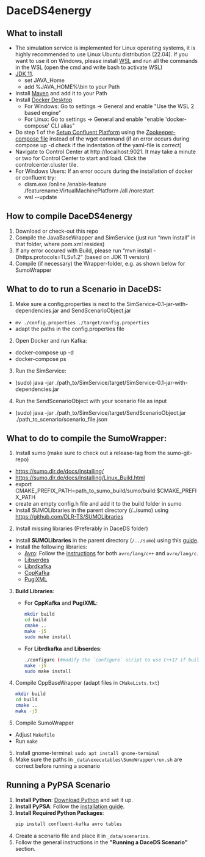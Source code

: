 # DaceDS4energy

## What to install

* The simulation service is implemented for Linux operating systems, it is highly recommended to use Linux Ubuntu distribution (22.04). If you want to use it on Windows, please install [WSL](https://learn.microsoft.com/de-de/windows/wsl/install) and run all the commands in the WSL (open the cmd and write bash to activate WSL)
* [JDK 11](https://jdk.java.net/archive/). 
  * set JAVA_Home
  * add %JAVA_HOME%\bin to your Path
* Install [Maven](https://maven.apache.org/download.cgi) and add it to your Path
* Install [Docker Desktop](https://docs.docker.com/engine/install/)
  * For Windows: Go to settings -> General and enable "Use the WSL 2 based engine"
  * For Linux: Go to settings -> General and enable "enable 'docker-compose' CLI alias" 
* Do step 1 of the [Setup Confluent Platform](https://docs.confluent.io/platform/current/platform-quickstart.html#qs-prereq)  using the [Zookeeper-compose file](https://github.com/confluentinc/cp-all-in-one/blob/7.5.2-post/cp-all-in-one/docker-compose.yml) instead of the wget command (if an error occurs during compose up -d check if the indentation of the yaml-file is correct)
* Navigate to Control Center at http://localhost:9021. It may take a minute or two for Control Center to start and load. Click the controlcenter.cluster tile.
* For Windows Users: If an error occurs during the installation of docker or confluent try:
  * dism.exe /online /enable-feature /featurename:VirtualMachinePlatform /all /norestart
  * wsl --update


## How to compile DaceDS4energy
1. Download or check-out this repo
2. Compile the JavaBaseWrapper and SimService (just run “mvn install” in that folder, where pom.xml resides)
3. If any error occured with Build, please run “mvn install -Dhttps.protocols=TLSv1.2” (based on JDK 11 version)
4. Compile (if necessary) the Wrapper-folder, e.g. as shown below for SumoWrapper


## What to do to run a Scenario in DaceDS:
1.	Make sure a config.properties is next to the SimService-0.1-jar-with-dependencies.jar and SendScenarioObject.jar
* `mv ./config.properties ./target/config.properties`
* adapt the paths in the config.properties file
2.	Open Docker and run Kafka:
 * docker-compose up -d
 * docker-compose ps
3.	Run the SimService:
* (sudo) java -jar ./path_to/SimService/target/SimService-0.1-jar-with-dependencies.jar
4.	Run the SendScenarioObject with your scenario file as input
* (sudo) java -jar ./path_to/SimService/target/SendScenarioObject.jar ./path_to_scenario/scenario_file.json

## What to do to compile the SumoWrapper:
1.	Install sumo (make sure to check out a release-tag from the sumo-git-repo)
* https://sumo.dlr.de/docs/Installing/
* https://sumo.dlr.de/docs/Installing/Linux_Build.html
* export CMAKE_PREFIX_PATH=path_to_sumo_build/sumo/build:$CMAKE_PREFIX_PATH
* create an empty config.h file and add it to the build folder in sumo
* Install SUMOLibraries in the parent directory (/../sumo) using https://github.com/DLR-TS/SUMOLibraries 
2.	Install missing libraries (Preferably in DaceDS folder)
   - Install **SUMOLibraries** in the parent directory (`/../sumo`) using this [guide](https://github.com/DLR-TS/SUMOLibraries).
   - Install the following libraries:
     - [Avro](https://github.com/apache/avro): Follow the [instructions](https://github.com/apache/avro/blob/main/lang/c++/README) for both `avro/lang/c++` and `avro/lang/c`.
     - [Libserdes](https://github.com/confluentinc/libserdes)
     - [Librdkafka](https://github.com/confluentinc/librdkafka)
     - [CppKafka](https://github.com/mfontanini/cppkafka)
     - [PugiXML](https://github.com/zeux/pugixml)

3. **Build Libraries**:
   - For **CppKafka** and **PugiXML**:
     ```bash
     mkdir build
     cd build
     cmake ..
     make -j5
     sudo make install
     ```
   - For **Librdkafka** and **Libserdes**:
     ```bash
     ./configure (#modify the `configure` script to use C++17 if build issues occur)
     make -j5
     sudo make install
     ```
 
3.	Compile CppBaseWrapper (adapt files in `CMakeLists.txt`)

     ```bash
     mkdir build
     cd build
     cmake ..
     make -j5
     ```
  
4.	Compile SumoWrapper
* Adjust `Makefile`
* Run `make`
5. Install gnome-terminal: `sudo apt install gnome-terminal`
6. Make sure the paths in `_data\executables\SumoWrapper\run.sh` are correct before running a scenario

## Running a PyPSA Scenario

1. **Install Python**: [Download Python](https://www.python.org/downloads/) and set it up.
2. **Install PyPSA**: Follow the [installation guide](https://pypsa-eur.readthedocs.io/en/latest/installation.html).
3. **Install Required Python Packages**:
   ```bash
   pip install confluent-kafka avro tables
   ```
4. Create a scenario file and place it in `_data/scenarios`.
5. Follow the general instructions in the **"Running a DaceDS Scenario"** section.

